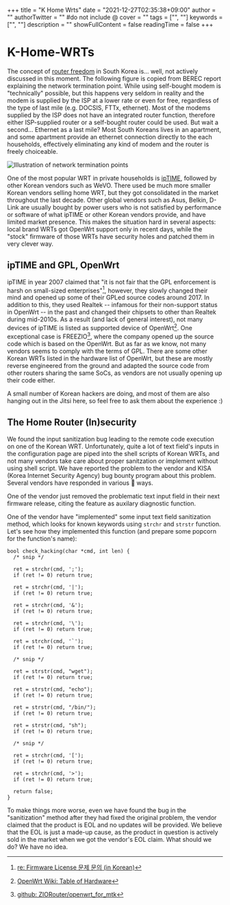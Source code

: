+++
title = "K Home Wrts"
date = "2021-12-27T02:35:38+09:00"
author = ""
authorTwitter = "" #do not include @
cover = ""
tags = ["", ""]
keywords = ["", ""]
description = ""
showFullContent = false
readingTime = false
+++

# K-Home-WRTs

The concept of [router freedom](https://fsfe.org/activities/routers/routers.en.html) in South Korea is... well, not actively discussed in this moment.
The following figure is copied from BEREC report explaining the network termination point.
While using self-bought modem is "technically" possible, but this happens very seldom in reality and the modem is supplied by the ISP at a lower rate or even for free, regardless of the type of last mile (e.g. DOCSIS, FTTx, ethernet).
Most of the modems supplied by the ISP does not have an integrated router function, therefore either ISP-supplied router or a self-bought router could be used.
But wait a second... Ethernet as a last mile?
Most South Koreans lives in an apartment, and some apartment provide an ethernet connection directly to the each households, effectively eliminating any kind of modem and the router is freely choiceable.

![Illustration of network termination points](../images/ntp.png)

One of the most popular WRT in private households is [ipTIME](https://iptime.com/iptime/), followed by other Korean vendors such as WeVO.
There used be much more smaller Korean vendors selling home WRT, but they got consolidated in the market throughout the last decade.
Other global vendors such as Asus, Belkin, D-Link are usually bought by power users who is not satisfied by performance or software of what ipTIME or other Korean vendors provide, and have limited market presence.
This makes the situation hard in several aspects: local brand WRTs got OpenWrt support only in recent days, while the "stock" firmware of those WRTs have security holes and patched them in very clever way.

## ipTIME and GPL, OpenWrt

ipTIME in year 2007 claimed that "it is not fair that the GPL enforcement is harsh on small-sized enterprises"[^iptime-gpl], however, they slowly changed their mind and opened up some of their GPLed source codes around 2017.
In addition to this, they used Realtek -- infamous for their non-support status in OpenWrt -- in the past and changed their chipsets to other than Realtek during mid-2010s.
As a result (and lack of general interest), not many devices of ipTIME is listed as supported device of OpenWrt[^openwrt-iptime].
One exceptional case is FREEZIO[^freezio], where the company opened up the source code which is based on the OpenWrt.
But as far as we know, not many vendors seems to comply with the terms of GPL.
There are some other Korean WRTs listed in the hardware list of OpenWrt, but these are mostly reverse engineered from the ground and adapted the source code from other routers sharing the same SoCs, as vendors are not usually opening up their code either.

A small number of Korean hackers are doing, and most of them are also hanging out in the Jitsi here, so feel free to ask them about the experience :)

## The Home Router (In)security

We found the input sanitization bug leading to the remote code execution on one of the Korean WRT.
Unfortunately, quite a lot of text field's inputs in the configuration page are piped into the shell scripts of Korean WRTs, and not many vendors take care about proper sanitzation or implement without using shell script.
We have reported the problem to the vendor and KISA (Korea Internet Security Agency) bug bounty program about this problem.
Several vendors have responded in various 🤦 ways.

One of the vendor just removed the problematic text input field in their next firmware release, citing the feature as auxilary diagnostic function.

One of the vendor have "implemented" some input text field sanitization method, which looks for known keywords using `strchr` and `strstr` function.
Let's see how they implemented this function (and prepare some popcorn for the function's name):

```
bool check_hacking(char *cmd, int len) {
  /* snip */

  ret = strchr(cmd, ';');
  if (ret != 0) return true;

  ret = strchr(cmd, '|');
  if (ret != 0) return true;

  ret = strchr(cmd, '&');
  if (ret != 0) return true;

  ret = strchr(cmd, '\');
  if (ret != 0) return true;

  ret = strchr(cmd, '`');
  if (ret != 0) return true;

  /* snip */

  ret = strstr(cmd, "wget");
  if (ret != 0) return true;

  ret = strstr(cmd, "echo");
  if (ret != 0) return true;

  ret = strstr(cmd, "/bin/");
  if (ret != 0) return true;

  ret = strstr(cmd, "sh");
  if (ret != 0) return true;

  /* snip */

  ret = strchr(cmd, '[');
  if (ret != 0) return true;

  ret = strchr(cmd, '>');
  if (ret != 0) return true;

  return false;
}
```

To make things more worse, even we have found the bug in the "sanitization" method after they had fixed the original problem, the vendor claimed that the product is EOL and no updates will be provided.
We believe that the EOL is just a made-up cause, as the product in question is actively sold in the market when we got the vendor's EOL claim.
What should we do?
We have no idea.

[^iptime-gpl]: [re: Firmware License 문제 문의 (in Korean)](https://iptime.com/iptime/?page_id=174&nType=UFFscUh5dURlaTNsU1BwZGlNV2czcWpRb3B1QldXK3Rad3IyazFGNUw5WHZXOHpneCtDN0gvZGpGNjMzQjNxelEzWXMwdEsyRmJuUTJoOU1BQmEwZVhEUFRneEV1bmlDY2hROUlMS2tVZCsrYnFEQVV6cmlnZjNVL3h1aG5HalhoQTlTU1hLRWsrSHJNSDFzVlYzbHhFWnVpUDliVzd1SGc2b3lRYVox)
[^openwrt-iptime]: [OpenWrt Wiki: Table of Hardware](https://openwrt.org/toh/start?dataflt%5BBrand*%7E%5D=iptime)
[^freezio]: [github: ZIORouter/openwrt\_for\_mtk](https://github.com/ZIORouter/openwrt_for_mtk)
